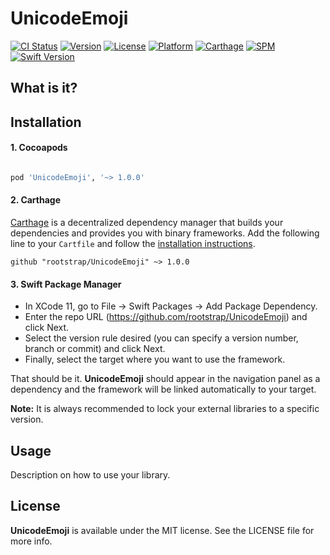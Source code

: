 
# UnicodeEmoji

[![CI Status](https://img.shields.io/travis/rootstrap/UnicodeEmoji.svg?style=flat)](https://travis-ci.org/rootstrap/UnicodeEmoji)
[![Version](https://img.shields.io/cocoapods/v/UnicodeEmoji.svg?style=flat)](https://cocoapods.org/pods/UnicodeEmoji)
[![License](https://img.shields.io/cocoapods/l/UnicodeEmoji.svg?style=flat)](https://cocoapods.org/pods/UnicodeEmoji)
[![Platform](https://img.shields.io/cocoapods/p/UnicodeEmoji.svg?style=flat)](https://cocoapods.org/pods/UnicodeEmoji)
[![Carthage](https://img.shields.io/badge/Carthage-compatible-success)](#installation)
[![SPM](https://img.shields.io/badge/SPM-compatible-success)](#installation)
[![Swift Version](https://img.shields.io/badge/Swift%20Version-5.2-orange)](https://cocoapods.org/pods/UnicodeEmoji)

## What is it?

## Installation

#### 1. Cocoapods

```ruby

pod 'UnicodeEmoji', '~> 1.0.0'

```

#### 2. Carthage

[Carthage](https://github.com/Carthage/Carthage) is a decentralized dependency manager that builds your dependencies and provides you with binary frameworks.
Add the following line to your `Cartfile` and follow the [installation instructions](https://github.com/Carthage/Carthage#adding-frameworks-to-an-application).

```
github "rootstrap/UnicodeEmoji" ~> 1.0.0
```

#### 3. Swift Package Manager

- In XCode 11, go to File -> Swift Packages -> Add Package Dependency.
- Enter the repo URL (https://github.com/rootstrap/UnicodeEmoji) and click Next.
- Select the version rule desired (you can specify a version number, branch or commit) and click Next.
- Finally, select the target where you want to use the framework.

That should be it. **UnicodeEmoji** should appear in the navigation panel as a dependency and the framework will be linked automatically to your target.


**Note:** It is always recommended to lock your external libraries to a specific version.

## Usage

Description on how to use your library.


## License

**UnicodeEmoji** is available under the MIT license. See the LICENSE file for more info.
